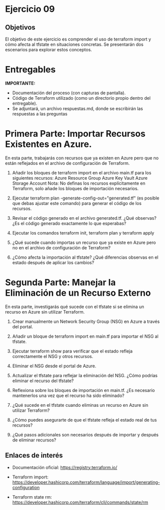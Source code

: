 # Ejercicio 09

## Objetivos
El objetivo de este ejercicio es comprender el uso de terraform import y cómo afecta al tfstate en situaciones concretas. Se presentarán dos escenarios para explorar estos conceptos.

# Entregables

**IMPORTANTE:**
- Documentación del proceso (con capturas de pantalla).
- Código de Terraform utilizado (como un directorio propio dentro del entregable).
- Se adjuntará, un archivo respuestas.md, donde se escribirán las respuestas a las preguntas 

# Primera Parte: Importar Recursos Existentes en Azure.
En esta parte, trabajarás con recursos que ya existen en Azure pero que no están reflejados en el archivo de configuración de Terraform.

1. Añadir los bloques de terraform import en el archivo main.tf para los siguientes recursos:
        Azure Resource Group
        Azure Key Vault
        Azure Storage Account
    Nota: No definas los recursos explícitamente en Terraform, solo añade los bloques de importación necesarios.

2. Ejecutar terraform plan -generate-config-out="generated.tf"  (es posible que debas ajustar este comando) para generar el código de los  
   recursos.

3. Revisar el código generado en el archivo generated.tf. ¿Qué observas? ¿Es el código generado exactamente lo que esperabas?

4. Ejecutar los comandos terraform init, terraform plan y terraform apply

5. ¿Qué sucede cuando importas un recurso que ya existe en Azure pero no en el archivo de configuración de Terraform?

6. ¿Cómo afecta la importación al tfstate? ¿Qué diferencias observas en el estado después de aplicar los cambios?


# Segunda Parte: Manejar la Eliminación de un Recurso Externo
En esta parte, investigarás qué sucede con el tfstate si se elimina un recurso en Azure sin utilizar Terraform.

1. Crear manualmente un Network Security Group (NSG) en Azure a través del portal.

2. Añadir un bloque de terraform import en main.tf para importar el NSG al tfstate.

3. Ejecutar terraform show para verificar que el estado refleja correctamente el NSG y otros recursos.

4. Eliminar el NSG desde el portal de Azure.

5. Actualizar el tfstate para reflejar la eliminación del NSG. ¿Cómo podrías eliminar el recurso del tfstate?

6. Reflexiona sobre los bloques de importación en main.tf. ¿Es necesario mantenerlos una vez que el recurso ha sido eliminado?

7. ¿Qué sucede en el tfstate cuando eliminas un recurso en Azure sin utilizar Terraform?

8. ¿Cómo puedes asegurarte de que el tfstate refleja el estado real de tus recursos?

9. ¿Qué pasos adicionales son necesarios después de importar y  después de eliminar recursos?


## Enlaces de interés

- Documentación oficial: https://registry.terraform.io/

- Terraform import: https://developer.hashicorp.com/terraform/language/import/generating-configuration

- Terraform state rm: https://developer.hashicorp.com/terraform/cli/commands/state/rm
